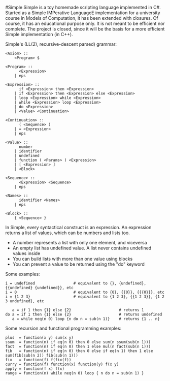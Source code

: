 #Simple
Simple is a toy homemade scripting language implemented in C#. Started as a Simple IMPerative LanguageE implementation for a university course in Models of Computation, it has been extended with closures. Of course, it has an educational purpose only. It is not meant to be efficient nor complete. The project is closed, since it will be the basis for a more efficient Simple implementation (in C++).

Simple's (LL(2), recursive-descent parsed) grammar:
```
<Axiom> ::
	<Program> $

<Program> :: 
	  <Expression>
	| eps

<Expression> ::
	  if <Expression> then <Expression>
	| if <Expression> then <Expression> else <Expression>
	| loop <Expression> while <Expression>
	| while <Expression> loop <Expression>
	| do <Expression>
	| <Value> <Continuation>

<Continuation> :: 
	  ( <Sequence> )
	| = <Expression>
	| eps
	
<Value>	:: 
	  number
	| identifier
	| undefined
	| function ( <Params> ) <Expression>
	| [ <Expression> ]
	| <Block>

<Sequence> :: 
	  <Expression> <Sequence>
	| eps

<Names>	::
	  identifier <Names>
	| eps
	
<Block> ::
	{ <Sequence> }
```			 
In Simple, every syntactical construct is an expression.
An expression returns a list of values, which can be numbers and lists too.
- A number represents a list with only one element, and viceversa
- An empty list has undefined value. A list never contains undefined values inside
- You can build lists with more than one value using blocks 
- You can prevent a value to be returned using the "do" keyword

Some examples:
```
i = undefined				  # equivalent to {}, {undefined}, {{undefined} {undefined}}, etc
i = 0 						  # equivalent to {0}, {{0}}, {{{0}}}, etc
i = {1 2 3}					  # equivalent to {1 2 3}, {{1 2 3}}, {1 2 3 undefined}, etc
	
   a = if 1 then {1} else {2}			          # returns 1
do a = if 1 then {1} else {2}			          # returns undefined
   a = while neq(n 0) loop {n do n = sub(n 1)}	  # returns {1 .. n}
```	
Some recursion and functional programming examples:	
```	
plus  = function(x y) sum(x y)
ssum  = function(n) if eq(n 0) then 0 else sum(n ssum(sub(n 1)))
fact  = function(n) if eq(n 0) then 1 else mul(n fact(sub(n 1)))
fib   = function(n) if eq(n 0) then 0 else if eq(n 1) then 1 else sum(fib(sub(n 2)) fib(sub(n 1)))
fix   = function(f) f(fix(f))
curry = function(f) function(x) function(y) f(x y)
apply = function(f x) f(x)
range = function(n) while neq(n 0) loop { n do n = sub(n 1) }
```	
